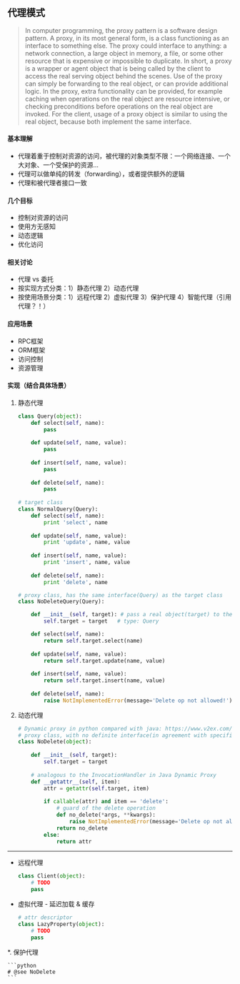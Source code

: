 ## 代理模式

> In computer programming, the proxy pattern is a software design pattern. A proxy, in its most general form, is a class functioning as an interface to something else. The proxy could interface to anything: a network connection, a large object in memory, a file, or some other resource that is expensive or impossible to duplicate. In short, a proxy is a wrapper or agent object that is being called by the client to access the real serving object behind the scenes. Use of the proxy can simply be forwarding to the real object, or can provide additional logic. In the proxy, extra functionality can be provided, for example caching when operations on the real object are resource intensive, or checking preconditions before operations on the real object are invoked. For the client, usage of a proxy object is similar to using the real object, because both implement the same interface.

#### 基本理解

* 代理着重于控制对资源的访问，被代理的对象类型不限：一个网络连接、一个大对象、一个受保护的资源...
* 代理可以做单纯的转发（forwarding），或者提供额外的逻辑
* 代理和被代理者接口一致

#### 几个目标

* 控制对资源的访问
* 使用方无感知
* 动态逻辑
* 优化访问

#### 相关讨论

* 代理 vs 委托
* 按实现方式分类：1）静态代理 2）动态代理
* 按使用场景分类：1）远程代理 2）虚拟代理 3）保护代理 4）智能代理（引用代理？！）

#### 应用场景

* RPC框架
* ORM框架
* 访问控制
* 资源管理

#### 实现（结合具体场景）

1. 静态代理

    ```python
    class Query(object):
        def select(self, name):
            pass
        
        def update(self, name, value):
            pass
        
        def insert(self, name, value):
            pass
        
        def delete(self, name):
            pass
     
    # target class
    class NormalQuery(Query):
        def select(self, name):
            print 'select', name
        
        def update(self, name, value):
            print 'update', name, value
        
        def insert(self, name, value):
            print 'insert', name, value
        
        def delete(self, name):
            print 'delete', name
 
    # proxy class, has the same interface(Query) as the target class
    class NoDeleteQuery(Query):
 
        def __init__(self, target): # pass a real object(target) to the constructor
            self.target = target   # type: Query
 
        def select(self, name):
            return self.target.select(name)
        
        def update(self, name, value):
            return self.target.update(name, value)
        
        def insert(self, name, value):
            return self.target.insert(name, value)
        
        def delete(self, name):
            raise NotImplementedError(message='Delete op not allowed!')
    ```

2. 动态代理

    ```python
    # Dynamic proxy in python compared with java: https://www.v2ex.com/t/459342
    # proxy class, with no definite interface(in agreement with specific protocol, instead)
    class NoDelete(object):
       
        def __init__(self, target):
            self.target = target
        
        # analogous to the InvocationHandler in Java Dynamic Proxy
        def __getattr__(self, item):
            attr = getattr(self.target, item)
            
            if callable(attr) and item == 'delete':
                # guard of the delete operation 
                def no_delete(*args, **kwargs):
                    raise NotImplementedError(message='Delete op not allowed!')
                return no_delete
            else:
                return attr
    ```

---

* 远程代理

    ```python
    class Client(object):
        # TODO
        pass
    ```
    
* 虚拟代理 - 延迟加载 & 缓存

    ```python
    # attr descriptor
    class LazyProperty(object):
        # TODO
        pass
    ```
    
*. 保护代理

    ```python 
    # @see NoDelete
    ```